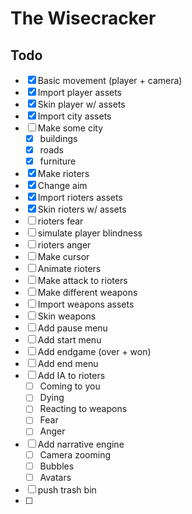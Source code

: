 # The Wisecracker

## Todo 

- [x] Basic movement (player + camera)
- [x] Import player assets
- [x] Skin player w/ assets
- [x] Import city assets
- [ ] Make some city
  - [x] buildings
  - [x] roads
  - [x] furniture
- [x] Make rioters
- [x] Change aim
- [x] Import rioters assets
- [x] Skin rioters w/ assets
- [ ] rioters fear
- [ ] simulate player blindness
- [ ] rioters anger
- [ ] Make cursor
- [ ] Animate rioters
- [ ] Make attack to rioters
- [ ] Make different weapons
- [ ] Import weapons assets
- [ ] Skin weapons
- [ ] Add pause menu
- [ ] Add start menu
- [ ] Add endgame (over + won)
- [ ] Add end menu
- [ ] Add IA to rioters
  - [ ] Coming to you
  - [ ] Dying 
  - [ ] Reacting to weapons
  - [ ] Fear 
  - [ ] Anger
- [ ] Add narrative engine
  - [ ] Camera zooming
  - [ ] Bubbles
  - [ ] Avatars
- [ ] push trash bin
- [ ] 